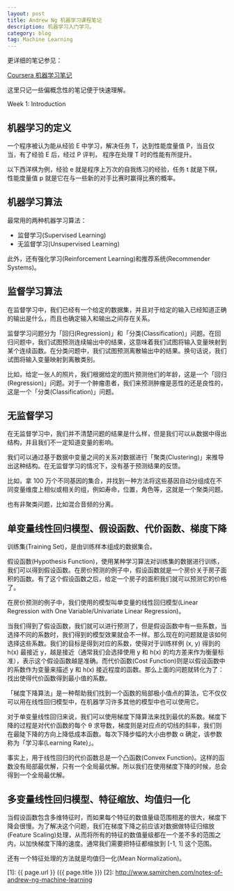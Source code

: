 ```yaml
---
layout: post
title: Andrew Ng 机器学习课程笔记
description: 机器学习入门学习。
category: blog
tag: Machine Learning
---
```


更详细的笔记参见：

[Coursera 机器学习笔记](http://daniellaah.github.io/2016/Machine-Learning-Andrew-Ng-My-Notes.html)


这里只记一些偏概念性的笔记便于快速理解。


Week 1: Introduction


## 机器学习的定义

 一个程序被认为能从经验 E 中学习，解决任务 T，达到性能度量值 P，当且仅当，有了经验 E 后，经过 P 评判， 程序在处理 T 时的性能有所提升。

以下西洋棋为例，经验 e 就是程序上万次的自我练习的经验，任务 t 就是下棋，性能度量值 p 就是它在与一些新的对手比赛时赢得比赛的概率。


## 机器学习算法

最常用的两种机器学习算法：

- 监督学习(Supervised Learning)
- 无监督学习(Unsupervised Learning)

此外，还有强化学习(Reinforcement Learning)和推荐系统(Recommender Systems)。







## 监督学习算法

在监督学习中，我们已经有一个给定的数据集，并且对于给定的输入已经知道正确的输出是什么，而且也确定输入和输出之间存在关系。

监督学习问题分为「回归(Regression)」和「分类(Classification)」问题。在回归问题中，我们试图预测连续输出中的结果，这意味着我们试图将输入变量映射到某个连续函数。在分类问题中，我们试图预测离散输出中的结果。换句话说，我们试图将输入变量映射到离散类别。

比如，给定一张人的照片，我们根据给定的图片预测他们的年龄，这是一个「回归(Regression)」问题。对于一个肿瘤患者，我们来预测肿瘤是恶性的还是良性的，这是一个「分类(Classification)」问题。






## 无监督学习

在无监督学习中，我们并不清楚问题的结果是什么样，但是我们可以从数据中得出结构，并且我们不一定知道变量的影响。

我们可以通过基于数据中变量之间的关系对数据进行「聚类(Clustering)」来推导出这种结构。在无监督学习的情况下，没有基于预测结果的反馈。

比如，拿 100 万个不同基因的集合，并找到一种方法将这些基因自动分组成在不同变量维度上相似或相关的组，例如寿命，位置，角色等，这就是一个聚类问题。

也有非聚类问题，比如混合音频的分离。



## 单变量线性回归模型、假设函数、代价函数、梯度下降

训练集(Training Set)，是由训练样本组成的数据集合。


假设函数(Hypothesis Function)，使用某种学习算法对训练集的数据进行训练，我们可以得到假设函数。在房价预测的例子中，假设函数就是一个房价关于房子面积的函数。有了这个假设函数之后，给定一个房子的面积我们就可以预测它的价格了。


在房价预测的例子中，我们使用的模型叫单变量的线性回归模型(Linear Regression with One Variable/Univariate Linear Regression)。


当我们得到了假设函数，我们就可以进行预测了，但是假设函数中有一些系数，当选择不同的系数时，我们得到的模型效果就会不一样。那么现在的问题就是该如何选择这些系数。我们的目标是得到对应的系数，使得对于训练样例 (x, y) 得到的 h(x) 最接近 y，越是接近（通常我们会选择使用 y 和 h(x) 的均方差来作为衡量标准），表示这个假设函数越是准确。而代价函数(Cost Function)则是以假设函数中的系数作为变量来描述 y 和 h(x) 接近程度的函数。那么上面的问题就转化为了：找出使得代价函数得到最小值的系数。


「梯度下降算法」是一种帮助我们找到一个函数的局部极小值点的算法，它不仅仅可以用在线性回归模型中，在机器学习许多其他的模型中也可以使用它。

对于单变量线性回归来说，我们可以使用梯度下降算法来找到最优的系数。梯度下降的过程是对代价函数的每个 θ 求导数，梯度则是对应点的切线的斜率，我们则在最陡下降的方向上降低成本函数。每次下降步幅的大小由参数 α 确定，该参数称为「学习率(Learning Rate)」。


事实上，用于线性回归的代价函数总是一个凸函数(Convex Function)。这样的函数没有局部最优解，只有一个全局最优解。所以我们在使用梯度下降的时候，总会得到一个全局最优解。



## 多变量线性回归模型、特征缩放、均值归一化

当假设函数包含多维特征时，而如果每个特征的数值量级范围相差的很大，梯度下降会很慢。为了解决这个问题，我们在梯度下降之前应该对数据做特征归缩放(Feature Scaling)处理，从而将所有的特征的数值量级都在一个差不多的范围之内，以加快梯度下降的速度。通常我们需要把特征都缩放到 [-1, 1] 这个范围。


还有一个特征处理的方法就是均值归一化(Mean Normalization)。




[SamirChen]: http://www.samirchen.com "SamirChen"
[1]: {{ page.url }} ({{ page.title }})
[2]: http://www.samirchen.com/notes-of-andrew-ng-machine-learning



